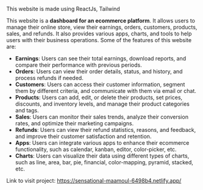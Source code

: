This website is made using ReactJs, Tailwind


This website is a **dashboard for an ecommerce platform**. It allows users to manage their online store, view their earnings, orders, customers, products, sales, and refunds. It also provides various apps, charts, and tools to help users with their business operations. Some of the features of this website are:

- **Earnings**: Users can see their total earnings, download reports, and compare their performance with previous periods.
- **Orders**: Users can view their order details, status, and history, and process refunds if needed.
- **Customers**: Users can access their customer information, segment them by different criteria, and communicate with them via email or chat.
- **Products**: Users can add, edit, or delete their products, set prices, discounts, and inventory levels, and manage their product categories and tags.
- **Sales**: Users can monitor their sales trends, analyze their conversion rates, and optimize their marketing campaigns.
- **Refunds**: Users can view their refund statistics, reasons, and feedback, and improve their customer satisfaction and retention.
- **Apps**: Users can integrate various apps to enhance their ecommerce functionality, such as calendar, kanban, editor, color-picker, etc.
- **Charts**: Users can visualize their data using different types of charts, such as line, area, bar, pie, financial, color-mapping, pyramid, stacked, etc.

Link to visit project:  https://sensational-maamoul-6498b4.netlify.app/
